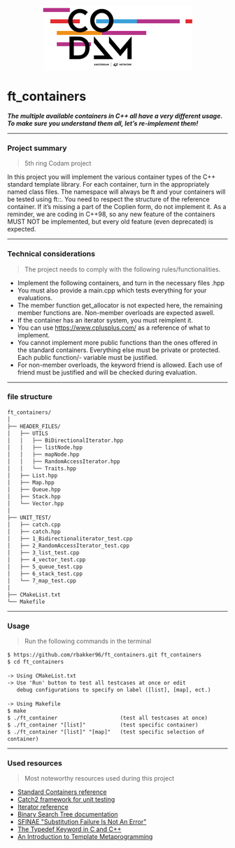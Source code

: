 <p align="center">
  <img src="https://github.com/rbakker96/images/blob/master/codam_logo.png">
</p>

# ft_containers
***The multiple available containers in C++ all have a very different usage. To make sure you understand them all, let’s re-implement them!***

---

### Project summary
> 5th ring Codam project

In this project you will implement the various container types of the C++ standard template library. For each container, turn in the appropriately named class files. The namespace will always be ft and your containers will be tested using ft::<container>. You need to respect the structure of the reference container. If it’s missing a part of the Coplien form, do not implement it. As a reminder, we are coding in C++98, so any new feature of the containers MUST NOT be implemented, but every old feature (even deprecated) is expected.

---

### Technical considerations
> The project needs to comply with the following rules/functionalities.

- Implement the following containers, and turn in the necessary files <container>.hpp
- You must also provide a main.cpp which tests everything for your evaluations.
- The member function get_allocator is not expected here, the remaining member functions are. Non-member overloads are expected aswell.
- If the container has an iterator system, you must reimplent it.
- You can use https://www.cplusplus.com/ as a reference of what to implement.
- You cannot implement more public functions than the ones offered in the standard containers. Everything else must be private or protected. Each public function/- variable must be justified.
- For non-member overloads, the keyword friend is allowed. Each use of friend must be justified and will be checked during evaluation.

---

### file structure
    ft_containers/
    │
    ├── HEADER_FILES/
    │   ├── UTILS
    │   │   ├── BiDirectionalIterator.hpp
    │   │   ├── listNode.hpp
    │   │   ├── mapNode.hpp
    │   │   ├── RandomAccessIterator.hpp
    │   │   └── Traits.hpp
    │   ├── List.hpp
    │   ├── Map.hpp
    │   ├── Queue.hpp
    │   ├── Stack.hpp
    │   └── Vector.hpp
    │
    ├── UNIT_TEST/
    │   ├── catch.cpp
    │   ├── catch.hpp
    │   ├── 1_Bidirectionaliterator_test.cpp
    │   ├── 2_RandomAccessIterator_test.cpp
    │   ├── 3_list_test.cpp
    │   ├── 4_vector_test.cpp
    │   ├── 5_queue_test.cpp
    │   ├── 6_stack_test.cpp
    │   └── 7_map_test.cpp
    │
    ├── CMakeList.txt
    └── Makefile

---

### Usage
> Run the following commands in the terminal

```shell
$ https://github.com/rbakker96/ft_containers.git ft_containers
$ cd ft_containers

-> Using CMakeList.txt
-> Use 'Run' button to test all testcases at once or edit 
   debug configurations to specify on label ([list], [map], ect.)

-> Using Makefile
$ make
$ ./ft_container                    (test all testcases at once)
$ ./ft_container "[list]"           (test specific container)
$ ./ft_container "[list]" "[map]"   (test specific selection of container)
```

---

### Used resources
> Most noteworthy resources used during this project

- <a href="https://www.cplusplus.com/reference/stl/" target="_blank">Standard Containers reference</a>
- <a href="https://github.com/catchorg/Catch2" target="_blank">Catch2 framework for unit testing</a>
- <a href="https://www.cplusplus.com/reference/iterator/" target="_blank">Iterator reference</a>
- <a href="https://algorithmtutor.com/Data-Structures/Tree/Binary-Search-Trees/" target="_blank">Binary Search Tree documentation</a>
- <a href="https://en.cppreference.com/w/cpp/language/sfinae" target="_blank">SFINAE "Substitution Failure Is Not An Error"</a>
- <a href="https://www.cprogramming.com/tutorial/typedef.html#:~:text=The%20typedef%20keyword%20allows%20the,data%20types%20that%20you%20use." target="_blank">The Typedef Keyword in C and C++</a>
- <a href="http://cppedinburgh.uk/slides/201603-tmp.pdf" target="_blank">An Introduction to Template Metaprogramming</a>
